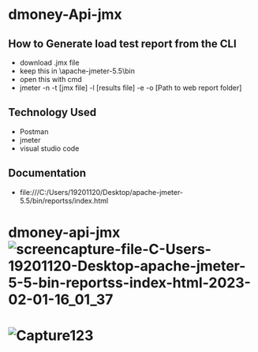 
#  dmoney-Api-jmx

## How to Generate load test report from the CLI
- download .jmx file 
- keep this in \apache-jmeter-5.5\bin
- open this with cmd 
- jmeter -n -t [jmx file] -l [results file] -e -o [Path to web report folder]


## Technology Used 
- Postman
- jmeter 
- visual studio code
 

## Documentation 
- file:///C:/Users/19201120/Desktop/apache-jmeter-5.5/bin/reportss/index.html



# dmoney-api-jmx![screencapture-file-C-Users-19201120-Desktop-apache-jmeter-5-5-bin-reportss-index-html-2023-02-01-16_01_37](https://user-images.githubusercontent.com/123531000/216014172-58c0ab4b-a646-4413-a261-2cd24ed10fda.png)
# ![Capture123](https://user-images.githubusercontent.com/123531000/216020108-bf17ce43-2f44-4699-a1c5-4551fd8bae6b.PNG)
